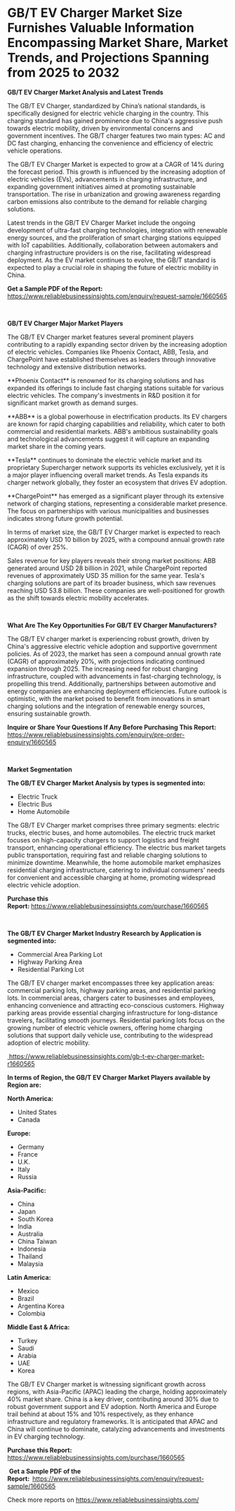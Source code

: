 <p><h1>GB/T EV Charger Market Size Furnishes Valuable Information Encompassing Market Share, Market Trends, and Projections Spanning from 2025 to 2032</h1></p><p><strong>GB/T EV Charger Market Analysis and Latest Trends</strong></p>
<p><p>The GB/T EV Charger, standardized by China’s national standards, is specifically designed for electric vehicle charging in the country. This charging standard has gained prominence due to China's aggressive push towards electric mobility, driven by environmental concerns and government incentives. The GB/T charger features two main types: AC and DC fast charging, enhancing the convenience and efficiency of electric vehicle operations.</p><p>The GB/T EV Charger Market is expected to grow at a CAGR of 14% during the forecast period. This growth is influenced by the increasing adoption of electric vehicles (EVs), advancements in charging infrastructure, and expanding government initiatives aimed at promoting sustainable transportation. The rise in urbanization and growing awareness regarding carbon emissions also contribute to the demand for reliable charging solutions.</p><p>Latest trends in the GB/T EV Charger Market include the ongoing development of ultra-fast charging technologies, integration with renewable energy sources, and the proliferation of smart charging stations equipped with IoT capabilities. Additionally, collaboration between automakers and charging infrastructure providers is on the rise, facilitating widespread deployment. As the EV market continues to evolve, the GB/T standard is expected to play a crucial role in shaping the future of electric mobility in China.</p></p>
<p><strong>Get a Sample PDF of the Report:&nbsp;</strong> <a href="https://www.reliablebusinessinsights.com/enquiry/request-sample/1660565?utm_campaign=3366&utm_medium=2&utm_source=Github&utm_content=ia&utm_term=29032025&utm_id=gbt-ev-charger">https://www.reliablebusinessinsights.com/enquiry/request-sample/1660565</a></p>
<p>&nbsp;</p>
<p><strong>GB/T EV Charger Major Market Players</strong></p>
<p><p>The GB/T EV Charger market features several prominent players contributing to a rapidly expanding sector driven by the increasing adoption of electric vehicles. Companies like Phoenix Contact, ABB, Tesla, and ChargePoint have established themselves as leaders through innovative technology and extensive distribution networks.</p><p>**Phoenix Contact** is renowned for its charging solutions and has expanded its offerings to include fast charging stations suitable for various electric vehicles. The company's investments in R&D position it for significant market growth as demand surges.</p><p>**ABB** is a global powerhouse in electrification products. Its EV chargers are known for rapid charging capabilities and reliability, which cater to both commercial and residential markets. ABB's ambitious sustainability goals and technological advancements suggest it will capture an expanding market share in the coming years.</p><p>**Tesla** continues to dominate the electric vehicle market and its proprietary Supercharger network supports its vehicles exclusively, yet it is a major player influencing overall market trends. As Tesla expands its charger network globally, they foster an ecosystem that drives EV adoption.</p><p>**ChargePoint** has emerged as a significant player through its extensive network of charging stations, representing a considerable market presence. The focus on partnerships with various municipalities and businesses indicates strong future growth potential.</p><p>In terms of market size, the GB/T EV Charger market is expected to reach approximately USD 10 billion by 2025, with a compound annual growth rate (CAGR) of over 25%. </p><p>Sales revenue for key players reveals their strong market positions: ABB generated around USD 28 billion in 2021, while ChargePoint reported revenues of approximately USD 35 million for the same year. Tesla's charging solutions are part of its broader business, which saw revenues reaching USD 53.8 billion. These companies are well-positioned for growth as the shift towards electric mobility accelerates.</p></p>
<p>&nbsp;</p>
<p><strong>What Are The Key Opportunities For GB/T EV Charger Manufacturers?</strong></p>
<p><p>The GB/T EV charger market is experiencing robust growth, driven by China's aggressive electric vehicle adoption and supportive government policies. As of 2023, the market has seen a compound annual growth rate (CAGR) of approximately 20%, with projections indicating continued expansion through 2025. The increasing need for robust charging infrastructure, coupled with advancements in fast-charging technology, is propelling this trend. Additionally, partnerships between automotive and energy companies are enhancing deployment efficiencies. Future outlook is optimistic, with the market poised to benefit from innovations in smart charging solutions and the integration of renewable energy sources, ensuring sustainable growth.</p></p>
<p><strong>Inquire or Share Your Questions If Any Before Purchasing This Report:</strong> <a href="https://www.reliablebusinessinsights.com/enquiry/pre-order-enquiry/1660565?utm_campaign=3366&utm_medium=2&utm_source=Github&utm_content=ia&utm_term=29032025&utm_id=gbt-ev-charger">https://www.reliablebusinessinsights.com/enquiry/pre-order-enquiry/1660565</a></p>
<p>&nbsp;</p>
<p><strong>Market Segmentation</strong></p>
<p><strong>The GB/T EV Charger Market Analysis by types is segmented into:</strong></p>
<p><ul><li>Electric Truck</li><li>Electric Bus</li><li>Home Automobile</li></ul></p>
<p><p>The GB/T EV Charger market comprises three primary segments: electric trucks, electric buses, and home automobiles. The electric truck market focuses on high-capacity chargers to support logistics and freight transport, enhancing operational efficiency. The electric bus market targets public transportation, requiring fast and reliable charging solutions to minimize downtime. Meanwhile, the home automobile market emphasizes residential charging infrastructure, catering to individual consumers' needs for convenient and accessible charging at home, promoting widespread electric vehicle adoption.</p></p>
<p><strong>Purchase this Report:&nbsp;</strong><a href="https://www.reliablebusinessinsights.com/purchase/1660565?utm_campaign=3366&utm_medium=2&utm_source=Github&utm_content=ia&utm_term=29032025&utm_id=gbt-ev-charger">https://www.reliablebusinessinsights.com/purchase/1660565</a></p>
<p>&nbsp;</p>
<p><strong>The GB/T EV Charger Market Industry Research by Application is segmented into:</strong></p>
<p><ul><li>Commercial Area Parking Lot</li><li>Highway Parking Area</li><li>Residential Parking Lot</li></ul></p>
<p><p>The GB/T EV charger market encompasses three key application areas: commercial parking lots, highway parking areas, and residential parking lots. In commercial areas, chargers cater to businesses and employees, enhancing convenience and attracting eco-conscious customers. Highway parking areas provide essential charging infrastructure for long-distance travelers, facilitating smooth journeys. Residential parking lots focus on the growing number of electric vehicle owners, offering home charging solutions that support daily vehicle use, contributing to the widespread adoption of electric mobility.</p></p>
<p><a href="https://www.reliablebusinessinsights.com/gb-t-ev-charger-market-r1660565?utm_campaign=3366&utm_medium=2&utm_source=Github&utm_content=ia&utm_term=29032025&utm_id=gbt-ev-charger">&nbsp;https://www.reliablebusinessinsights.com/gb-t-ev-charger-market-r1660565</a></p>
<p><strong>In terms of Region, the GB/T EV Charger Market Players available by Region are:</strong></p>
<p>
    <p> <strong> North America: </strong>
        <ul>
            <li>United States</li>
            <li>Canada</li>
        </ul>
        </p> 
    <p> <strong> Europe: </strong>
        <ul>
            <li>Germany</li>
            <li>France</li>
            <li>U.K.</li>
            <li>Italy</li>
            <li>Russia</li>
        </ul>
        </p> 
    <p> <strong> Asia-Pacific: </strong>
        <ul>
            <li>China</li>
            <li>Japan</li>
            <li>South Korea</li>
            <li>India</li>
            <li>Australia</li>
            <li>China Taiwan</li>
            <li>Indonesia</li>
            <li>Thailand</li>
            <li>Malaysia</li>
        </ul>
        </p> 
    <p> <strong> Latin America: </strong>
        <ul>
            <li>Mexico</li>
            <li>Brazil</li>
            <li>Argentina Korea</li>
            <li>Colombia</li>
        </ul>
        </p> 
    <p> <strong> Middle East & Africa: </strong>
        <ul>
            <li>Turkey</li>
            <li>Saudi</li>
            <li>Arabia</li>
            <li>UAE</li>
            <li>Korea</li>
        </ul>
    </p>
    </p>
<p><p>The GB/T EV Charger market is witnessing significant growth across regions, with Asia-Pacific (APAC) leading the charge, holding approximately 40% market share. China is a key driver, contributing around 30% due to robust government support and EV adoption. North America and Europe trail behind at about 15% and 10% respectively, as they enhance infrastructure and regulatory frameworks. It is anticipated that APAC and China will continue to dominate, catalyzing advancements and investments in EV charging technology.</p></p>
<p><strong>Purchase this Report: </strong><a href="https://www.reliablebusinessinsights.com/purchase/1660565?utm_campaign=3366&utm_medium=2&utm_source=Github&utm_content=ia&utm_term=29032025&utm_id=gbt-ev-charger">https://www.reliablebusinessinsights.com/purchase/1660565</a></p>
<p>&nbsp;<strong>Get a Sample PDF of the Report:&nbsp;&nbsp;</strong><a href="https://www.reliablebusinessinsights.com/enquiry/request-sample/1660565?utm_campaign=3366&utm_medium=2&utm_source=Github&utm_content=ia&utm_term=29032025&utm_id=gbt-ev-charger">https://www.reliablebusinessinsights.com/enquiry/request-sample/1660565</a></p>
<p><strong></strong></p>
<p>Check more reports on <a href="https://www.reliablebusinessinsights.com/?utm_campaign=3366&utm_medium=2&utm_source=Github&utm_content=ia&utm_term=29032025&utm_id=gbt-ev-charger">https://www.reliablebusinessinsights.com/</a></p>